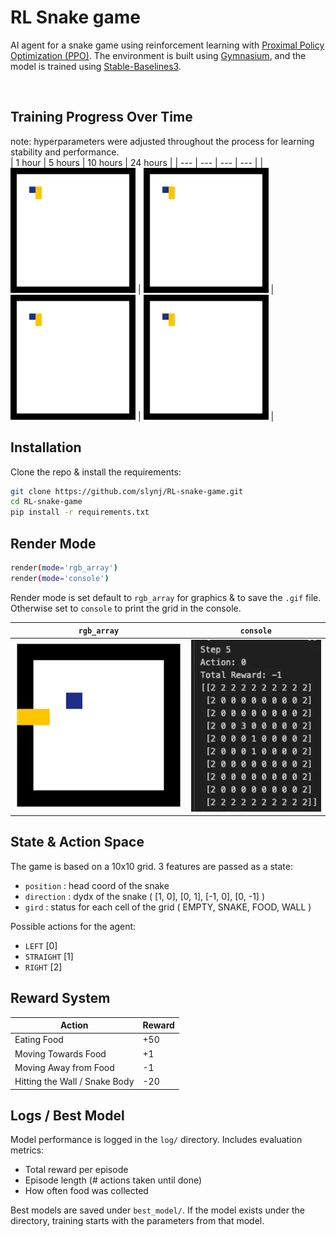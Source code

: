# RL Snake game

AI agent for a snake game using reinforcement learning with [Proximal Policy Optimization (PPO)](https://stable-baselines3.readthedocs.io/en/master/modules/ppo.html#ppo). The environment is built using [Gymnasium](https://gymnasium.farama.org/), and the model is trained using [Stable-Baselines3](https://stable-baselines3.readthedocs.io/en/master/).

<br>

## Training Progress Over Time
note: hyperparameters were adjusted throughout the process for learning stability and performance. 
<br>
| 1 hour | 5 hours | 10 hours | 24 hours |
| --- | --- | --- | --- |
| <img src="img/snake_game_1.gif" width="200"> | <img src="img/snake_game_2.gif" width="200"> | <img src="img/snake_game_3.gif" width="200"> | <img src="img/snake_game_4.gif" width="200"> |

## Installation

Clone the repo & install the requirements:

```bash
git clone https://github.com/slynj/RL-snake-game.git
cd RL-snake-game
pip install -r requirements.txt
```

## Render Mode

```bash
render(mode='rgb_array')
render(mode='console')
```

Render mode is set default to `rgb_array` for graphics & to save the `.gif` file. Otherwise set to `console` to print the grid in the console.

| **`rgb_array`** | **`console`** |
| --- | --- |
| <img src="img/image1.png" width="450"> | <img src="img/image.png" width="350"> |


## State & Action Space

The game is based on a 10x10 grid. 3 features are passed as a state:

- `position` : head coord of the snake
- `direction` : dydx of the snake ( [1, 0], [0, 1], [-1, 0], [0, -1] )
- `gird` : status for each cell of the grid ( EMPTY, SNAKE, FOOD, WALL )

Possible actions for the agent:

- `LEFT` [0]
- `STRAIGHT` [1]
- `RIGHT` [2]

## Reward System

| **Action** | **Reward** |
| --- | --- |
| Eating Food | +50 |
| Moving Towards Food | +1 |
| Moving Away from Food | -1 |
| Hitting the Wall / Snake Body | -20 |

## Logs / Best Model

Model performance is logged in the `log/` directory. Includes evaluation metrics:

- Total reward per episode
- Episode length (# actions taken until done)
- How often food was collected

Best models are saved under `best_model/`. If the model exists under the directory, training starts with the parameters from that model.
